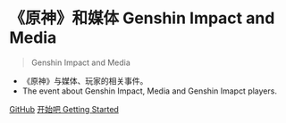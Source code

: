 # 《原神》和媒体 Genshin Impact and Media
> Genshin Impact and Media

- 《原神》与媒体、玩家的相关事件。
- The event about Genshin Impact, Media and Genshin Imapct players.

[GitHub](https://github.com/bxx-114514/genshinimpact-and-media)
[开始吧 Getting Started](README.md)
